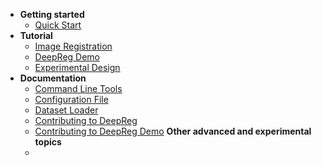 <!-- docs/_sidebar.md -->

- **Getting started**
  - [Quick Start](quick_start.md)
- **Tutorial**
  - [Image Registration](tutorial_registration.md)
  - [DeepReg Demo](tutorial_demo.md)
  - [Experimental Design](tutorial_experiment.md)
- **Documentation**
  - [Command Line Tools](doc_command.md)
  - [Configuration File](doc_configuration.md)
  - [Dataset Loader](doc_data_loader.md)
  - [Contributing to DeepReg](CONTRIBUTING.md)
  - [Contributing to DeepReg Demo](doc_demo_requirement.md) **Other advanced and
    experimental topics**
  -
